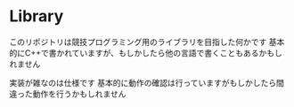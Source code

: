 Library
=======

このリポジトリは競技プログラミング用のライブラリを目指した何かです
基本的にC++で書かれていますが、もしかしたら他の言語で書くこともあるかもしれません

実装が雑なのは仕様です
基本的に動作の確認は行っていますがもしかしたら間違った動作を行うかもしれません